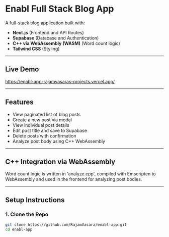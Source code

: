 # Enabl Full Stack Blog App

A full-stack blog application built with:

- **Next.js** (Frontend and API Routes)
- **Supabase** (Database and Authentication)
- **C++ via WebAssembly (WASM)** (Word count logic)
- **Tailwind CSS** (Styling)

---

## Live Demo

https://enabl-app-rajamvasaras-projects.vercel.app/

---

## Features

- View paginated list of blog posts
- Create a new post via modal
- View individual post details
- Edit post title and save to Supabase
- Delete posts with confirmation
- Analyze post body using C++ WebAssembly

---

## C++ Integration via WebAssembly

Word count logic is written in 'analyze.cpp', compiled with Emscripten to WebAssembly and used in the frontend for analyzing post bodies.

---

## Setup Instructions

### 1. Clone the Repo

```bash
git clone https://github.com/RajamVasara/enabl-app.git
cd enabl-app
